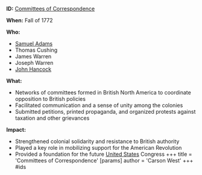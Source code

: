 **ID:** [Committees of Correspondence](./../committees-of-correspondence/)

**When:** Fall of 1772

**Who:**
* [Samuel Adams](./../samuel-adams/)
* Thomas Cushing
* James Warren
* Joseph Warren
* [John Hancock](./../john-hancock/)

**What:**
* Networks of committees formed in British North America to coordinate opposition to British policies
* Facilitated communication and a sense of unity among the colonies
* Submitted petitions, printed propaganda, and organized protests against taxation and other grievances

**Impact:**
* Strengthened colonial solidarity and resistance to British authority
* Played a key role in mobilizing support for the American Revolution
* Provided a foundation for the future [United States](./../united-states/) Congress
+++
 title = 'Committees of Correspondence'
[params]
	author = 'Carson West'
+++
#ids